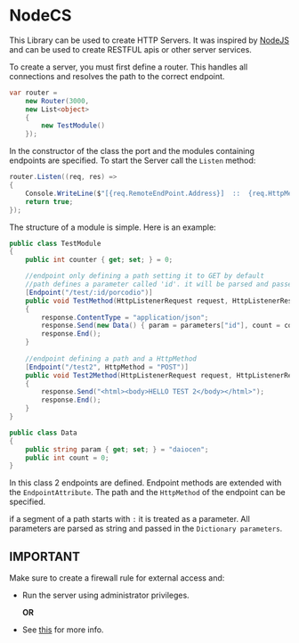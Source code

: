 # NodeCS

This Library can be used to create HTTP Servers.
It was inspired by [NodeJS](https://nodejs.org/en/docs/) and can be used to create RESTFUL apis or other server services.

To create a server, you must first define a router. This handles all connections and resolves the path to the correct endpoint.

```csharp
var router = 
    new Router(3000,
    new List<object>
    {
        new TestModule()
    });
```

In the constructor of the class the port and the modules containing endpoints are specified.
To start the Server call the `Listen` method:

```csharp
router.Listen((req, res) =>
{
    Console.WriteLine($"[{req.RemoteEndPoint.Address}]  ::  {req.HttpMethod.ToUpper()} -> {req.LocalEndPoint.Address}{req.GetPath()}");
    return true;
});
```

The structure of a module is simple. Here is an example:

```csharp
public class TestModule
{
    public int counter { get; set; } = 0;

    //endpoint only defining a path setting it to GET by default
    //path defines a parameter called 'id'. it will be parsed and passed in the variable parameters when calling the endpoint method.
    [Endpoint("/test/:id/porcodio")]
    public void TestMethod(HttpListenerRequest request, HttpListenerResponse response, Dictionary<string, string> parameters)
    {
        response.ContentType = "application/json";
        response.Send(new Data() { param = parameters["id"], count = counter++ }.Serialize());
        response.End();
    }
    
    //endpoint defining a path and a HttpMethod
    [Endpoint("/test2", HttpMethod = "POST")]
    public void Test2Method(HttpListenerRequest request, HttpListenerResponse response, Dictionary<string, string> parameters)
    {
        response.Send("<html><body>HELLO TEST 2</body></html>");
        response.End();
    }
}

public class Data
{
    public string param { get; set; } = "daiocen";
    public int count = 0;
}
```

In this class 2 endpoints are defined. Endpoint methods are extended with the `EndpointAttribute`. The path and the `HttpMethod` of the endpoint can be specified.

if a segment of a path starts with `:` it is treated as a parameter. All parameters are parsed as string and passed in the `Dictionary parameters`. 

## IMPORTANT
Make sure to create a firewall rule for external access and:
- Run the server using administrator privileges. 

   **OR**
- See [this](https://learn.microsoft.com/en-us/windows/win32/http/add-urlacl) for more info.
